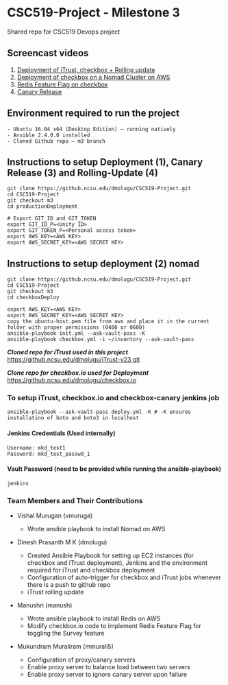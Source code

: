 # CSC519-Project - Milestone 3
Shared repo for CSC519 Devops project

## Screencast videos
1. [Deployment of iTrust, checkbox + Rolling update](https://youtu.be/h9HZ2_0ME5Q)
2. [Deployment of checkbox on a Nomad Cluster on AWS](https://youtu.be/MOcHQcCc248)
3. [Redis Feature Flag on checkbox](https://youtu.be/g6LNFfFpkoI)
4. [Canary Release](https://youtu.be/3lED3hAIY_g)

## Environment required to run the project
    - Ubuntu 16.04 x64 (Desktop Edition) – running natively
    - Ansible 2.4.0.0 installed
    - Cloned Github repo – m3 branch
    
## Instructions to setup Deployment (1), Canary Release (3) and Rolling-Update (4)
    git clone https://github.ncsu.edu/dmolugu/CSC519-Project.git
    cd CSC519-Project
    git checkout m3
    cd productionDeployment

    # Export GIT_ID and GIT_TOKEN
    export GIT_ID_P=<Unity ID>
    export GIT_TOKEN_P=<Personal access token>
    export AWS_KEY=<AWS KEY>
    export AWS_SECRET_KEY=<AWS SECRET KEY>
    
## Instructions to setup deployment (2) nomad
    git clone https://github.ncsu.edu/dmolugu/CSC519-Project.git
    cd CSC519-Project
    git checkout m3
    cd checkboxDeploy
    
    export AWS_KEY=<AWS KEY>
    export AWS_SECRET_KEY=<AWS SECRET KEY>
    copy the ubuntu-host.pem file from aws and place it in the current folder with proper permissions (0400 or 0600)
    ansible-playbook init.yml --ask-vault-pass -K
    ansible-playbook checkbox.yml -i ~/inventory --ask-vault-pass

***Cloned repo for iTrust used in this project***
    https://github.ncsu.edu/dmolugu/iTrust-v23.git

***Clone repo for checkbox.io used for Deployment***
    https://github.ncsu.edu/dmolugu/checkbox.io

### To setup iTrust, checkbox.io and checkbox-canary jenkins job 
    ansible-playbook --ask-vault-pass deploy.yml -K # -K ensures installatino of boto and boto3 in localhost

#### Jenkins Credentials (Used internally)
    Username: mkd_test1
    Password: mkd_test_passwd_1

#### Vault Password (need to be provided while running the ansible-playbook)
    jenkins

### Team Members and Their Contributions

- Vishal Murugan (vmuruga)
    - Wrote ansible playbook to install Nomad on AWS
- Dinesh Prasanth M K (dmolugu)
    - Created Ansible Playbook for setting up EC2 instances (for checkbox and iTrust deployment), Jenkins and the environment required for iTrust and checkbox deployment
    - Configuration of auto-trigger for checkbox and iTrust jobs whenever there is a push to github repo
    - iTrust rolling update

- Manushri (manush)
    - Wrote ansible playbook to install Redis on AWS
    - Modify checkbox.io code to implement Redis Feature Flag for toggling the Survey feature

- Mukundram Muraliram (mmurali5)
    - Configuration of proxy/canary servers
    - Enable proxy server to balance load between two servers
    - Enable proxy server to ignore canary server upon failure

